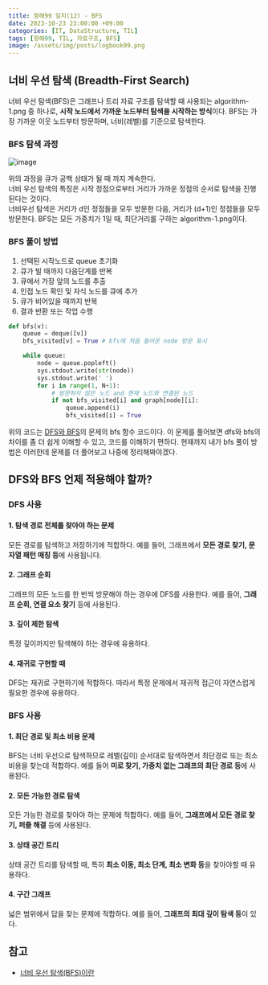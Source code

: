 ```yaml
---
title: 항해99 일지(12) - BFS
date: 2023-10-23 23:00:00 +09:00
categories: [IT, DataStructure, TIL]
tags: [항해99, TIL, 자료구조, BFS]
image: /assets/img/posts/logbook99.png
---
```


## 너비 우선 탐색 (Breadth-First Search)
너비 우선 탐색(BFS)은 그래프나 트리 자료 구조를 탐색할 때 사용되는 algorithm-1.png 중 하나로, **시작 노드에서 가까운 노드부터 탐색을 시작하는 방식**이다. BFS는 가장 가까운 이웃 노드부터 방문하며, 너비(레벨)를 기준으로 탐색한다.

### BFS 탐색 과정
![image](https://github.com/honge7694/honge7694.github.io/assets/76715487/6f6a12ee-e24a-489d-b0c6-9ed9edb8730a)

위의 과정을 큐가 공백 상태가 될 때 까지 계속한다.    
너비 우선 탐색의 특징은 시작 정점으로부터 거리가 가까운 정점의 순서로 탐색을 진행된다는 것이다.     
너비우선 탐색은 거리가 d인 정점들을 모두 방문한 다음, 거리가 (d+1)인 정점들을 모두 방문한다.
BFS는 모든 가중치가 1일 때, 최단거리를 구하는 algorithm-1.png이다.

### BFS 풀이 방법

1. 선택된 시작노드로 queue 초기화
2. 큐가 빌 때까지 다음단계를 반복
3. 큐에서 가장 앞의 노드를 추출
4. 인접 노드 확인 및 자식 노드를 큐에 추가
5. 큐가 비어있을 때까지 반복
6. 결과 반환 또는 작업 수행

```python
def bfs(v):
    queue = deque([v])
    bfs_visited[v] = True # bfs에 처음 들어온 node 방문 표시

    while queue:
        node = queue.popleft()
        sys.stdout.write(str(node))
        sys.stdout.write(' ')
        for i in range(1, N+1):
            # 방문하지 않은 노드 and 현재 노드와 연결된 노드
            if not bfs_visited[i] and graph[node][i]:
                queue.append(i)
                bfs_visited[i] = True
```
위의 코드는 [DFS와 BFS](https://www.acmicpc.net/problem/1260)의 문제의 bfs 함수 코드이다. 이 문제를 풀어보면 dfs와 bfs의 차이를 좀 더 쉽게 이해할 수 있고, 코드를 이해하기 편하다.
현재까지 내가 bfs 풀이 방법은 이러한데 문제를 더 풀어보고 나중에 정리해봐야겠다.


## DFS와 BFS 언제 적용해야 할까?

### DFS 사용

#### 1. 탐색 경로 전체를 찾아야 하는 문제
모든 경로를 탐색하고 저장하기에 적합하다. 예를 들어, 그래프에서 **모든 경로 찾기, 문자열 패턴 매칭 등**에 사용됩니다.
#### 2. 그래프 순회
그래프의 모든 노드를 한 번씩 방문해야 하는 경우에 DFS를 사용한다. 예를 들어, **그래프 순회, 연결 요소 찾기** 등에 사용된다.
#### 3. 깊이 제한 탐색
특정 깊이까지만 탐색해야 하는 경우에 유용하다.
#### 4. 재귀로 구현할 때
DFS는 재귀로 구현하기에 적합하다. 따라서 특정 문제에서 재귀적 접근이 자연스럽게 필요한 경우에 유용하다.

### BFS 사용

#### 1. 최단 경로 및 최소 비용 문제
BFS는 너비 우선으로 탐색하므로 레벨(깊이) 순서대로 탐색하면서 최단경로 또는 최소 비용을 찾는데 적합하다. 예를 들어 **미로 찾기, 가중치 없는 그래프의 최단 경로 등**에 사용된다.
#### 2. 모든 가능한 경로 탐색
모든 가능한 경로를 찾아야 하는 문제에 적합하다. 예를 들어, **그래프에서 모든 경로 찾기, 퍼즐 해결** 등에 사용된다.
#### 3. 상태 공간 트리
상태 공간 트리를 탐색할 때, 특히 **최소 이동, 최소 단계, 최소 변화 등**을 찾아야할 때 유용하다.
#### 4. 구간 그래프
넓은 범위에서 답을 찾는 문제에 적합하다. 예를 들어, **그래프의 최대 깊이 탐색 등**이 있다.


## 참고
+ [너비 우선 탐색(BFS)이란](https://gmlwjd9405.github.io/2018/08/15/algorithm-bfs.html)

